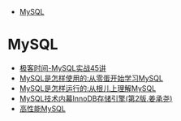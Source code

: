 <!-- TOC -->

- [MySQL](#mysql)

<!-- /TOC -->
# MySQL
- [极客时间-MySQL实战45讲](docs/极客时间-MySQL实战45讲)
- [MySQL是怎样使用的:从零蛋开始学习MySQL](https://juejin.im/book/6844733802426662926)
- [MySQL是怎样运行的:从根儿上理解MySQL](https://juejin.im/book/6844733769996304392)
- [MySQL技术内幕InnoDB存储引擎(第2版.姜承尧)](docs/MySQL技术内幕InnoDB存储引擎(第2版.姜承尧).pdf)
- [高性能MySQL](docs/高性能MySQL.pdf)